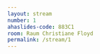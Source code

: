 ```yaml
---
layout: stream
number: 1
ahaslides-code: 883C1
room: Raum Christiane Floyd
permalink: /stream/1
---
```

